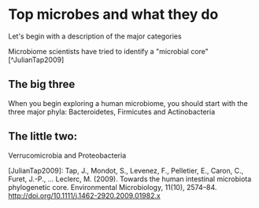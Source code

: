 Top microbes and what they do
=============================

Let's begin with a description of the major categories

Microbiome scientists have tried to identify a "microbial core" [^JulianTap2009]

The big three
--------------
When you begin exploring a human microbiome, you should start with the three major phyla: Bacteroidetes, Firmicutes and Actinobacteria


The little two: 
---------------
Verrucomicrobia and Proteobacteria


[JulianTap2009]: Tap, J., Mondot, S., Levenez, F., Pelletier, E., Caron, C., Furet, J.-P., … Leclerc, M. (2009). Towards the human intestinal microbiota phylogenetic core. Environmental Microbiology, 11(10), 2574–84. http://doi.org/10.1111/j.1462-2920.2009.01982.x
